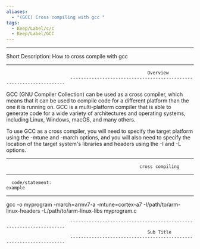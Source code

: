 ```yaml
---
aliases:
  - "(GCC) Cross compiling with gcc "
tags:
  - Keep/Label/c/c
  - Keep/Label/GCC
---
```


___________________________________________________________________________

Short Description:   How to cross compile with gcc 


--------------------------------------------------------------------------------------------------------------------------
                                                         Overview
                            --------------------------------------------------------------------

GCC (GNU Compiler Collection) can be used as a cross compiler, which means that it can be used to compile code for a different platform than the one it is running on. GCC is a multi-platform compiler that is able to generate code for a wide variety of architectures and operating systems, including Linux, Windows, macOS, and many others.

To use GCC as a cross compiler, you will need to specify the target platform using the -mtune and -march options, and you will also need to specify the location of the target system's libraries and headers using the -I and -L options.



--------------------------------------------------------------------------------------------------------------------------
                                                      cross compiling
--------------------------------------------------------------------------------------------------------------------------

 
      code/statement:                                                                          example
---------------------------------------

gcc -o myprogram -march=armv7-a -mtune=cortex-a7 -I/path/to/arm-linux-headers -L/path/to/arm-linux-libs myprogram.c




                            --------------------------------------------------------------------
                                                         Sub Title
                            --------------------------------------------------------------------

